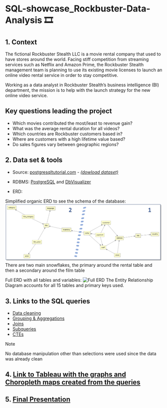 # SQL-showcase_Rockbuster-Data-Analysis :film_strip:

## 1. Context

The fictional Rockbuster Stealth LLC is a movie rental company that used to have stores around the world. Facing stiff competition from streaming services such as Netflix and Amazon Prime, the Rockbuster Stealth management team is planning to use its existing movie licenses to launch an online video rental service in order to stay competitive.

Working as a data analyst in Rockbuster Stealth’s business intelligence (BI) department, the mission is to help with the launch strategy for the new online video service.

## Key questions leading the project

- Which movies contributed the most/least to revenue gain?
- What was the average rental duration for all videos?
- Which countries are Rockbuster customers based in?
- Where are customers with a high lifetime value based?
- Do sales figures vary between geographic regions?
 
## 2. Data set & tools

- Source: [postgresqltutorial.com](https://www.postgresqltutorial.com/) - *[(dowload dataset)](https://www.postgresqltutorial.com/wp-content/uploads/2019/05/dvdrental.zip)*

- RDBMS: [PostgreSQL](https://www.postgresql.org/) and [DbVisualizer](https://www.dbvis.com/)

- ERD:

Simplified organic ERD to see the schema of the database:
![Simplified organic ERD:](https://github.com/Mattdatacol/SQL-showcase_Rockbuster-Data-Analysis/blob/400f740a577129c7ecdbd7973538b36a76631f14/images/ERD-Rockbuster-Organic.png)
There are two main snowflakes, the primary around the rental table and then a secondary around the film table

Full ERD with all tables and variables:
![Full ERD](https://github.com/Mattdatacol/SQL-showcase_Rockbuster-Data-Analysis/blob/400f740a577129c7ecdbd7973538b36a76631f14/images/ERD%20Rockbuster.png)
The Entity Relationship Diagram accounts for all 15 tables and primary keys used.


## 3. Links to the SQL queries
- [Data cleaning](Queries/Data_cleaning.md)
- [Grouping & Aggregations](Queries/Grouping&aggregations.md)
- [Joins](Queries/Joins.md)
- [Subqueries](Queries/Subqueries.md)
- [CTEs](Queries/CTEs.md)
  
> [!NOTE]
> No database manipulation other than selections were used since the data was already clean


## 4. [Link to Tableau with the graphs and Choropleth maps created from the queries](https://public.tableau.com/views/3_10Rockbusterfinal/Story1?:language=fr-FR&:sid=&:redirect=auth&:display_count=n&:origin=viz_share_link)

## 5. [Final Presentation](https://github.com/Mattdatacol/SQL-showcase_Rockbuster-Data-Analysis/blob/774e724517fb7507a294633027a13fba3235eb79/Final_Presentation/Slide%20rockbuster.pdf)
